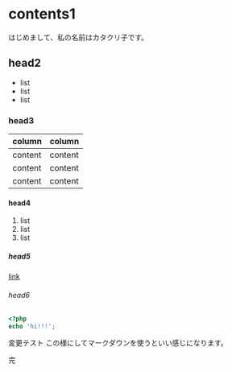 # contents1

はじめまして、私の名前はカタクリ子です。

## head2

- list
- list
- list

### head3

|column|column|
|--|--|
|content|content|
|content|content|
|content|content|

#### head4

1. list
2. list
3. list

##### head5

[link](http://example.com)

###### head6

```php
<?php
echo 'hi!!!';
```
変更テスト
この様にしてマークダウンを使うといい感じになります。

完

